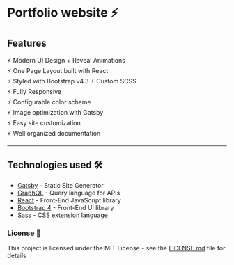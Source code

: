# Portfolio website ⚡️

<!-- <h2 align="center">
  <img src="https://github.com/cobidev/gatsby-simplefolio/blob/master/examples/example.gif" alt="portfolio-website" width="600px" />
  <br>
</h2> -->

## Features

⚡️ Modern UI Design + Reveal Animations\
⚡️ One Page Layout built with React\
⚡️ Styled with Bootstrap v4.3 + Custom SCSS\
⚡️ Fully Responsive\
⚡️ Configurable color scheme\
⚡️ Image optimization with Gatsby\
⚡️ Easy site customization\
⚡️ Well organized documentation

<!-- To view a demo example, **[click here](https://gatsby-simplefolio.netlify.com/)**\
To view a live example, **[click here](https://cobidev.com/)** -->

---

## Technologies used 🛠️

- [Gatsby](https://www.gatsbyjs.org/) - Static Site Generator
- [GraphQL](https://graphql.org/) - Query language for APIs
- [React](https://es.reactjs.org/) - Front-End JavaScript library
- [Bootstrap 4](https://getbootstrap.com/docs/4.3/getting-started/introduction/) - Front-End UI library
- [Sass](https://sass-lang.com/documentation) - CSS extension language

### License 📄

This project is licensed under the MIT License - see the [LICENSE.md](LICENSE.md) file for details
